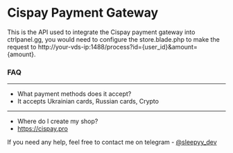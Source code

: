 # Cispay Payment Gateway

This is the API used to integrate the Cispay payment gateway into ctrlpanel.gg, you would need to configure the store.blade.php to make the request to http://your-vds-ip:1488/process?id={user_id}&amount={amount}.

### FAQ
---

- What payment methods does it accept?
- It accepts Ukrainian cards, Russian cards, Crypto

---

- Where do I create my shop?
- https://cispay.pro

If you need any help, feel free to contact me on telegram - [@sleepyy_dev](https://t.me/sleepyy_dev)
